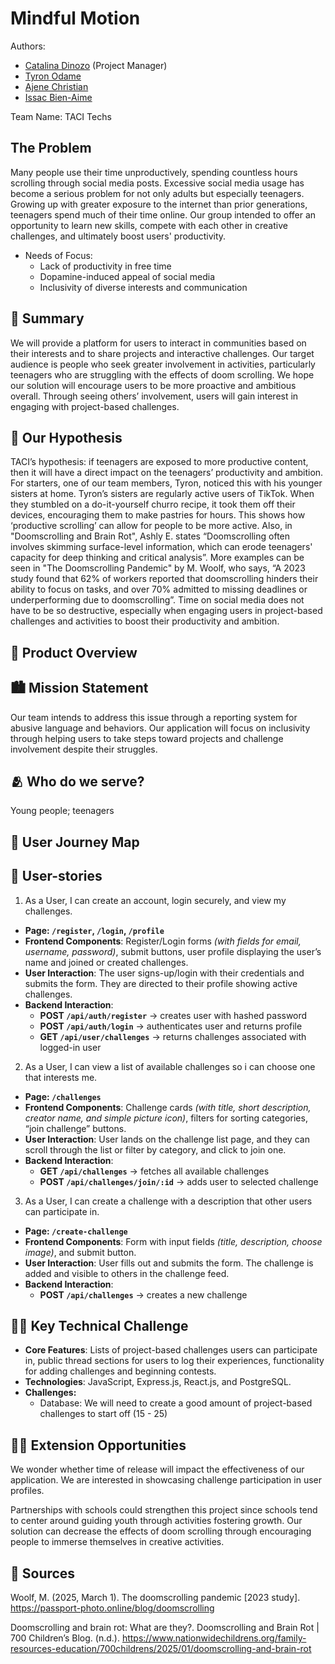 # Mindful Motion

Authors:

- [Catalina Dinozo](https://github.com/csdinozo) (Project Manager)
- [Tyron Odame](https://github.com/TyronOdame)
- [Ajene Christian](https://github.com/ajenec)
- [Issac Bien-Aime](https://github.com/Issactly)

Team Name: TACI Techs


## The Problem

Many people use their time unproductively, spending countless hours scrolling through social media posts. Excessive social media usage has become a serious problem for not only adults but especially teenagers. Growing up with greater exposure to the internet than prior generations, teenagers spend much of their time online. Our group intended to offer an opportunity to learn new skills, compete with each other in creative challenges, and ultimately boost users' productivity.

- Needs of Focus:
  - Lack of productivity in free time
  - Dopamine-induced appeal of social media
  - Inclusivity of diverse interests and communication


## 📝 Summary

<!-- content goes below -->

We will provide a platform for users to interact in communities based on their interests and to share projects and interactive challenges. Our target audience is people who seek greater involvement in activities, particularly teenagers who are struggling with the effects of doom scrolling. We hope our solution will encourage users to be more proactive and ambitious overall. Through seeing others’ involvement, users will gain interest in engaging with project-based challenges.


## 🤔 Our Hypothesis

TACI’s hypothesis: if teenagers are exposed to more productive content, then it will have a direct impact on the teenagers’ productivity and ambition. For starters, one of our team members, Tyron, noticed this with his younger sisters at home. Tyron’s sisters are regularly active users of TikTok. When they stumbled on a do-it-yourself churro recipe, it took them off their devices, encouraging them to make pastries for hours. This shows how ‘productive scrolling’ can allow for people to be more active. Also, in "Doomscrolling and Brain Rot", Ashly E. states “Doomscrolling often involves skimming surface-level information, which can erode teenagers' capacity for deep thinking and critical analysis”. More examples can be seen in "The Doomscrolling Pandemic" by M. Woolf, who says, “A 2023 study found that 62% of workers reported that doomscrolling hinders their ability to focus on tasks, and over 70% admitted to missing deadlines or underperforming due to doomscrolling”. Time on social media does not have to be so destructive, especially when engaging users in project-based challenges and activities to boost their productivity and ambition.


## 📱 Product Overview

<!-- content goes below -->

<!-- content goes above -->

## 🏙️ Mission Statement

<!-- content goes below -->

Our team intends to address this issue through a reporting system for abusive language and behaviors. Our application will focus on inclusivity through helping users to take steps toward projects and challenge involvement despite their struggles.

<!-- content goes above -->

## 🫂 Who do we serve?

<!-- content goes below -->

Young people; teenagers

<!-- content goes above -->

## 🧳 User Journey Map

<!-- content goes below -->

<!-- content goes above -->

## 👥 User-stories

<!-- content goes below -->

1. As a User, I can create an account, login securely, and view my challenges.

- **Page: `/register`, `/login`, `/profile`**
- **Frontend Components**: Register/Login forms _(with fields for email, username, password)_, submit buttons, user profile displaying the user’s name and joined or created challenges.
- **User Interaction**: The user signs-up/login with their credentials and submits the form. They are directed to their profile showing active challenges.
- **Backend Interaction**:
  - **POST `/api/auth/register`** → creates user with hashed password
  - **POST `/api/auth/login`** → authenticates user and returns profile
  - **GET `/api/user/challenges`** → returns challenges associated with logged-in user

2. As a User, I can view a list of available challenges so i can choose one that interests me.

- **Page: `/challenges`**
- **Frontend Components**: Challenge cards _(with title, short description, creator name, and simple picture icon)_, filters for sorting categories, “join challenge” buttons.
- **User Interaction**: User lands on the challenge list page, and they can scroll through the list or filter by category, and click to join one.
- **Backend Interaction**:
  - **GET `/api/challenges`** → fetches all available challenges
  - **POST `/api/challenges/join/:id`** → adds user to selected challenge

3. As a User, I can create a challenge with a description that other users can participate in.

- **Page: `/create-challenge`**
- **Frontend Components**: Form with input fields _(title, description, choose image)_, and submit button.
- **User Interaction**: User fills out and submits the form. The challenge is added and visible to others in the challenge feed.
- **Backend Interaction**:
  - **POST `/api/challenges`** → creates a new challenge

<!-- content goes above -->

## 🧗‍♂️ Key Technical Challenge

<!-- content goes below -->

- **Core Features**: Lists of project-based challenges users can participate in, public thread sections for users to log their experiences, functionality for adding challenges and beginning contests.
- **Technologies**: JavaScript, Express.js, React.js, and PostgreSQL.
- **Challenges:**
  - Database: We will need to create a good amount of project-based challenges to start off (15 - 25)

<!-- content goes above -->

## 🏋🏽 Extension Opportunities

<!-- content goes below -->

We wonder whether time of release will impact the effectiveness of our application. We are interested in showcasing challenge participation in user profiles.

Partnerships with schools could strengthen this project since schools tend to center around guiding youth through activities fostering growth.
Our solution can decrease the effects of doom scrolling through encouraging people to immerse themselves in creative activities.

<!-- content goes above -->

## 📒 Sources

<!-- content goes below -->

Woolf, M. (2025, March 1). The doomscrolling pandemic [2023 study]. https://passport-photo.online/blog/doomscrolling

Doomscrolling and brain rot: What are they?. Doomscrolling and Brain Rot | 700 Children’s Blog. (n.d.). https://www.nationwidechildrens.org/family-resources-education/700childrens/2025/01/doomscrolling-and-brain-rot

<!-- content goes above -->
